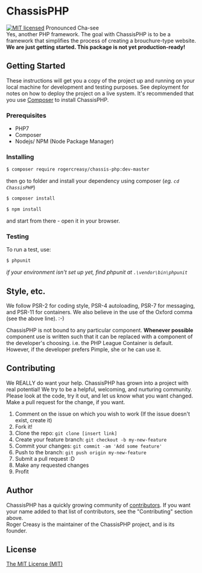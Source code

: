 # ChassisPHP
[![MIT licensed](https://img.shields.io/badge/license-MIT-blue.svg)](./LICENSE)
Pronounced Cha-see <br>
Yes, another PHP framework. The goal with ChassisPHP is to be a framework that simplifies the process of creating a brouchure-type website.
**We are just getting started. This package is not yet production-ready!**
## Getting Started
These instructions will get you a copy of the project up and running on your local machine for development and testing purposes. See deployment for notes on how to deploy the project on a live system.
It's recommended that you use [Composer](https://getcomposer.org/) to install ChassisPHP.
### Prerequisites
* PHP7
* Composer
* Nodejs/ NPM (Node Package Manager)
### Installing
```bash
$ composer require rogercreasy/chassis-php:dev-master
```
then go to folder and install your dependency using composer (*eg. `cd ChassisPHP`*)
```bash
$ composer install
```
```bash
$ npm install
```
and start from there - open it in your browser.

### Testing

To run a test, use:

```bash
$ phpunit
```

*if your environment isn't set up yet, find phpunit at `.\vendor\bin\phpunit`*

## Style, etc.

We follow PSR-2 for coding style, PSR-4 autoloading, PSR-7 for messaging, and PSR-11 for containers.
We also believe in the use of the Oxford comma (see the above line).  :-)

ChassisPHP is not bound to any particular component. **Whenever possible** component use is written such that it can be replaced with a component of the developer's choosing. i.e. the PHP League Container is default. However, if the developer prefers Pimple, she or he can use it.


## Contributing

We REALLY do want your help. ChassisPHP has grown into a project with real potential! We try to be a helpful, welcoming, and nurturing community. Please look at the code, try it out, and let us know what you want changed. Make a pull request for the change, if you want.
1. Comment on the issue on which you wish to work (If the issue doesn't exist, create it)
2. Fork it!
3. Clone the repo: `git clone [insert link]`
4. Create your feature branch: `git checkout -b my-new-feature`
5. Commit your changes: `git commit -am 'Add some feature'`
6. Push to the branch: `git push origin my-new-feature`
7. Submit a pull request :D
8. Make any requested changes
9. Profit

## Author

ChassisPHP has a quickly growing community of [contributors](CONTRIBUTORS.md). If you want your name added to that list of contributors, see the "Contributing" section above.<br>
Roger Creasy is the maintainer of the ChassisPHP project, and is its founder.
 

## License
[The MIT License (MIT)](LICENSE)
